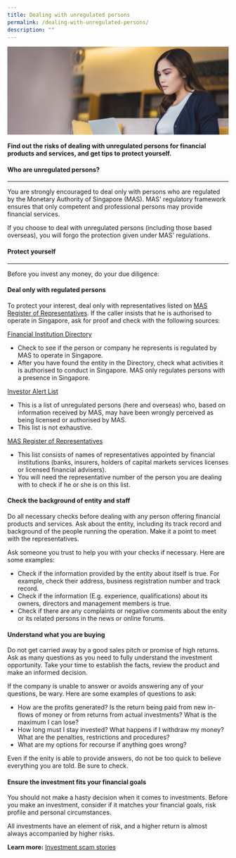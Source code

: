 ```yaml
---
title: Dealing with unregulated persons
permalink: /dealing-with-unregulated-persons/
description: ""
---
```

![Unregulated Persons](/images/unregulated%20people.jfif)

**Find out the risks of dealing with unregulated persons for financial products and services, and get tips to protect yourself.**

#### Who are unregulated persons?
----------------------------

You are strongly encouraged to deal only with persons who are regulated by the Monetary Authority of Singapore (MAS). MAS' regulatory framework ensures that only competent and professional persons may provide financial services. 

If you choose to deal with unregulated persons (including those based overseas), you will forgo the protection given under MAS' regulations.

#### Protect yourself
----------------

Before you invest any money, do your due diligence:

#### Deal only with regulated persons

To protect your interest, deal only with representatives listed on [MAS Register of Representatives](https://eservices.mas.gov.sg/rr). If the caller insists that he is authorised to operate in Singapore, ask for proof and check with the following sources:

[Financial Institution Directory](https://eservices.mas.gov.sg/fid/institution)

*   Check to see if the person or company he represents is regulated by MAS to operate in Singapore.
*   After you have found the entity in the Directory, check what activities it is authorised to conduct in Singapore. MAS only regulates persons with a presence in Singapore.

[Investor Alert List](http://www.mas.gov.sg/IAL.aspx)

*   This is a list of unregulated persons (here and overseas) who, based on information received by MAS, may have been wrongly perceived as being licensed or authorised by MAS.
*   This list is not exhaustive.

[MAS Register of Representatives](https://eservices.mas.gov.sg/rr)

*   This list consists of names of representatives appointed by financial institutions (banks, insurers, holders of capital markets services licenses or licensed financial advisers).
*   You will need the representative number of the person you are dealing with to check if he or she is on this list.

#### Check the background of entity and staff

Do all necessary checks before dealing with any person offering financial products and services. Ask about the entity, including its track record and background of the people running the operation. Make it a point to meet with the representatives.

Ask someone you trust to help you with your checks if necessary. Here are some examples:

*   Check if the information provided by the entity about itself is true. For example, check their address, business registration number and track record.
*   Check if the information (E.g. experience, qualifications) about its owners, directors and management members is true.
*   Check if there are any complaints or negative comments about the enity or its related persons in the news or online forums.

#### Understand what you are buying

Do not get carried away by a good sales pitch or promise of high returns. Ask as many questions as you need to fully understand the investment opportunity. Take your time to establish the facts, review the product and make an informed decision.

If the company is unable to answer or avoids answering any of your questions, be wary. Here are some examples of questions to ask:

*   How are the profits generated? Is the return being paid from new in-flows of money or from returns from actual investments? What is the maximum I can lose?
*   How long must I stay invested? What happens if I withdraw my money? What are the penalties, restrictions and procedures?
*   What are my options for recourse if anything goes wrong?

Even if the enity is able to provide answers, do not be too quick to believe everything you are told. Be sure to check.

#### Ensure the investment fits your financial goals

You should not make a hasty decision when it comes to investments. Before you make an investment, consider if it matches your financial goals, risk profile and personal circumstances.

All investments have an element of risk, and a higher return is almost always accompanied by higher risks.

**Learn more:** [Investment scam stories](https://www.scamalert.sg/scam-details/investment-scam)